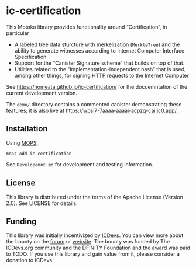 # ic-certification

This Motoko library provides functionality around “Certification”, in particular

 * A labeled tree data sturcture with merkelization (`MerkleTree`) and the ability to
   generate witnesses according to Internet Computer Interface Specification.
 * Support for the “Canister Signature scheme” that builds on top of that.
 * Utilities related to the “Implementation-independent hash” that is used,
   among other things, for signing HTTP requests to the Internet Computer

See <https://nomeata.github.io/ic-certification/> for the docuemntation of the
current development version.

The `demo/` directory contains a commented  canister demonstrating these features; it is also live
at <https://wpsi7-7aaaa-aaaai-acpzq-cai.ic0.app/>.


## Installation

Using [MOPS](https://mops.one/ic-certification):

    mops add ic-certification

See `Developemnt.md` for development and testing information.

## License

This library is distributed under the terms of the Apache License (Version 2.0). See LICENSE for details.

## Funding

This library was initially incentivized by [ICDevs](https://icdevs.org/). You can view more about
the bounty on the
[forum](https://forum.dfinity.org/t/open-icdev-org-bounty-36-signing-tree-and-der-encoding-motoko-10-000/17889)
or [website](https://icdevs.org/bounties/2023/01/09/36-Signing-Tree-and-DER-Encoding.html).
The bounty was funded by The ICDevs.org community and the DFINITY
Foundation and the award was paid to TODO.
If you use this library and gain value from it, please consider a donation to ICDevs.
